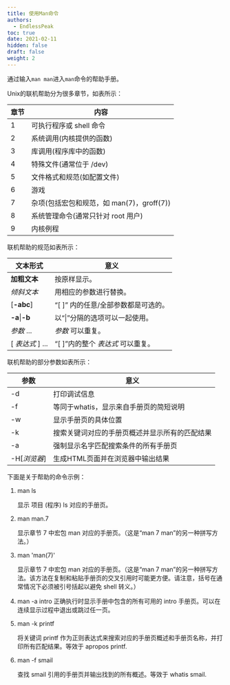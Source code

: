 ```yaml
---
title: 使用Man命令
authors:
  - EndlessPeak
toc: true
date: 2021-02-11
hidden: false
draft: false
weight: 2
---
```


通过输入`man man`进入`man`命令的帮助手册。

Unix的联机帮助分为很多章节，如表所示：

| 章节 | 内容                                      |
| ---- | ----------------------------------------- |
| 1    | 可执行程序或 shell 命令                   |
| 2    | 系统调用(内核提供的函数)                  |
| 3    | 库调用(程序库中的函数)                    |
| 4    | 特殊文件(通常位于 /dev)                   |
| 5    | 文件格式和规范(如配置文件)                |
| 6    | 游戏                                      |
| 7    | 杂项(包括宏包和规范，如 man(7)，groff(7)) |
| 8    | 系统管理命令(通常只针对 root 用户)        |
| 9    | 内核例程                                  |

联机帮助的规范如表所示：

| 文本形式         | 意义                                |
| ---------------- | ----------------------------------- |
| **加粗文本**     | 按原样显示。                        |
| *倾斜文本*       | 用相应的参数进行替换。              |
| [**-abc**]       | “[ ]” 内的任意/全部参数都是可选的。 |
| **-a**\|**-b**   | 以“\|”分隔的选项可以一起使用。      |
| *参数* ...       | *参数* 可以重复。                   |
| [ *表达式* ] ... | “[ ]”内的整个 *表达式* 可以重复。   |

联机帮助的部分参数如表所示：

| 参数         | 意义                                           |
| ------------ | ---------------------------------------------- |
| -d           | 打印调试信息                                   |
| -f           | 等同于whatis，显示来自手册页的简短说明         |
| -w           | 显示手册页的具体位置                           |
| -k           | 搜索关键词对应的手册页概述并显示所有的匹配结果 |
| -a           | 强制显示名字匹配搜索条件的所有手册页           |
| -H[*浏览器*] | 生成HTML页面并在浏览器中输出结果               |

下面是关于帮助的命令示例：

1. man ls

   显示 项目 (程序)  ls 对应的手册页。

2. man man.7

   显示章节 7 中宏包 man 对应的手册页。（这是“man 7 man”的另一种拼写方法。）

3. man 'man(7)'

   显示章节  7 中宏包 man 对应的手册页。（这是“man 7 man”的另一种拼写方法。该方法在复制和粘贴手册页的交叉引用时可能更方便。请注意，括号在通常情况下必须被引号括起以避免 shell 转义。）

4. man -a intro
   正确执行时显示手册中包含的所有可用的  intro 手册页。可以在连续显示过程中退出或跳过任一页。

5. man -k printf

   将关键词 printf 作为正则表达式来搜索对应的手册页概述和手册页名称，并打印所有匹配结果。等效于 apropos printf.

6. man -f smail

   查找 smail 引用的手册页并输出找到的所有概述。等效于 whatis smail.
